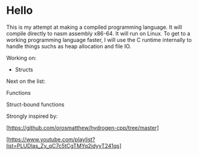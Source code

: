 # Hello

This is my attempt at making a compiled programming language. It will compile directly to nasm assembly x86-64. It will run on Linux. To get to a working programming language faster, I will use the C runtime internally to handle things suchs as heap allocation and file IO.

Working on:

* Structs

Next on the list:

Functions

Struct-bound functions

Strongly inspired by:

[https://github.com/orosmatthew/hydrogen-cpp/tree/master]

[https://www.youtube.com/playlist?list=PLUDlas_Zy_qC7c5tCgTMYq2idyyT241qs]
